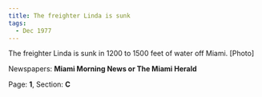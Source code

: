 ```yaml
---  
title: The freighter Linda is sunk  
tags:  
  - Dec 1977  
---  
```

  
The freighter Linda is sunk in 1200 to 1500 feet of water off Miami. [Photo]  
  
Newspapers: **Miami Morning News or The Miami Herald**  
  
Page: **1**, Section: **C** 

